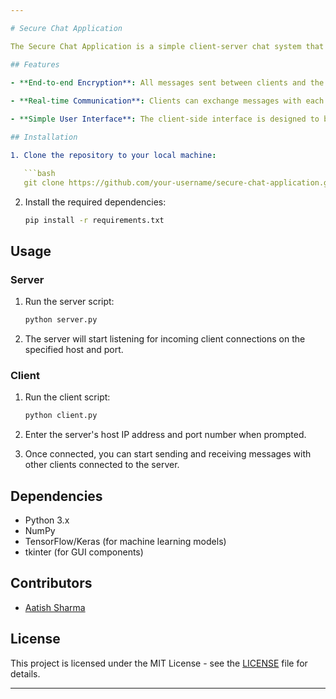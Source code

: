 ```yaml
---

# Secure Chat Application

The Secure Chat Application is a simple client-server chat system that provides end-to-end encryption and decryption of messages exchanged between clients and the server. The application uses sockets for communication and implements encryption and decryption using pre-trained deep learning models.

## Features

- **End-to-end Encryption**: All messages sent between clients and the server are encrypted before transmission and decrypted upon receipt, ensuring privacy and security.
  
- **Real-time Communication**: Clients can exchange messages with each other in real-time through the server, enabling instant communication.

- **Simple User Interface**: The client-side interface is designed to be user-friendly, allowing users to send and receive messages easily.

## Installation

1. Clone the repository to your local machine:

   ```bash
   git clone https://github.com/your-username/secure-chat-application.git
   ```

2. Install the required dependencies:

   ```bash
   pip install -r requirements.txt
   ```

## Usage

### Server

1. Run the server script:

   ```bash
   python server.py
   ```

2. The server will start listening for incoming client connections on the specified host and port.

### Client

1. Run the client script:

   ```bash
   python client.py
   ```

2. Enter the server's host IP address and port number when prompted.

3. Once connected, you can start sending and receiving messages with other clients connected to the server.

## Dependencies

- Python 3.x
- NumPy
- TensorFlow/Keras (for machine learning models)
- tkinter (for GUI components)

## Contributors

- [Aatish Sharma](https://github.com/Aatish1066)


## License

This project is licensed under the MIT License - see the [LICENSE](LICENSE) file for details.

---
```

